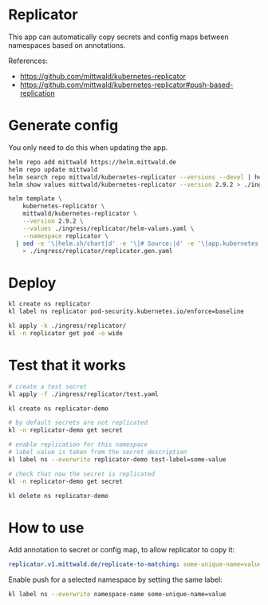 
# Replicator

This app can automatically copy secrets and config maps between namespaces based on annotations.

References:
- https://github.com/mittwald/kubernetes-replicator
- https://github.com/mittwald/kubernetes-replicator#push-based-replication

# Generate config

You only need to do this when updating the app.

```bash
helm repo add mittwald https://helm.mittwald.de
helm repo update mittwald
helm search repo mittwald/kubernetes-replicator --versions --devel | head
helm show values mittwald/kubernetes-replicator --version 2.9.2 > ./ingress/replicator/default-values.yaml
```

```bash
helm template \
    kubernetes-replicator \
    mittwald/kubernetes-replicator \
    --version 2.9.2 \
    --values ./ingress/replicator/helm-values.yaml \
    --namespace replicator \
  | sed -e '\|helm.sh/chart|d' -e '\|# Source:|d' -e '\|app.kubernetes.io/managed-by: Helm|d' -e '\|app.kubernetes.io/instance:|d' -e '\|app.kubernetes.io/version|d' \
    > ./ingress/replicator/replicator.gen.yaml
```

# Deploy

```bash
kl create ns replicator
kl label ns replicator pod-security.kubernetes.io/enforce=baseline

kl apply -k ./ingress/replicator/
kl -n replicator get pod -o wide
```

# Test that it works

```bash
# create a test secret
kl apply -f ./ingress/replicator/test.yaml

kl create ns replicator-demo

# by default secrets are not replicated
kl -n replicator-demo get secret

# enable replication for this namespace
# label value is taken from the secret description
kl label ns --overwrite replicator-demo test-label=some-value

# check that now the secret is replicated
kl -n replicator-demo get secret

kl delete ns replicator-demo
```

# How to use

Add annotation to secret or config map,
to allow replicator to copy it:

```yaml
replicator.v1.mittwald.de/replicate-to-matching: some-unique-name=value
```

Enable push for a selected namespace by setting the same label:

```bash
kl label ns --overwrite namespace-name some-unique-name=value
```
